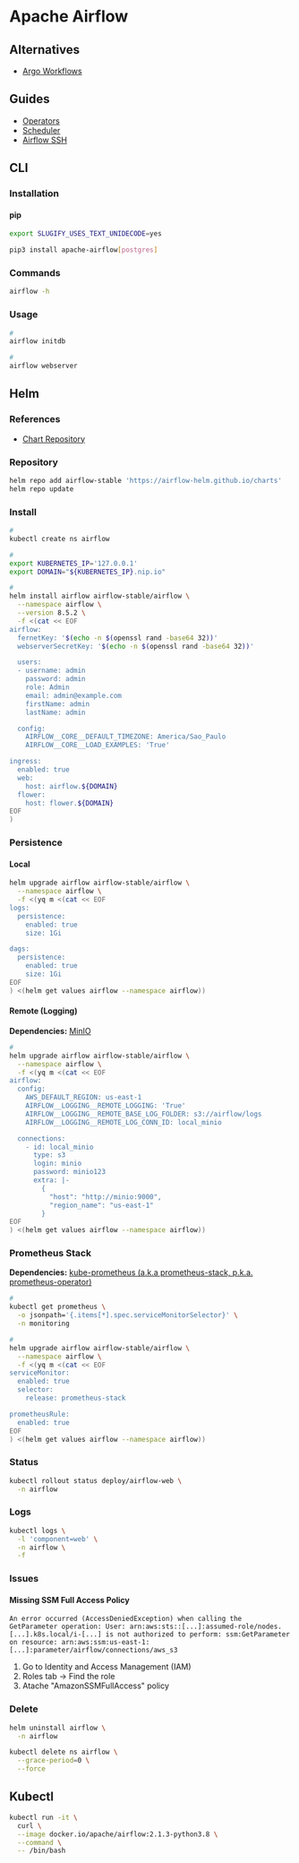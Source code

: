 # Apache Airflow

<!--
https://app.pluralsight.com/library/courses/productionalizing-data-pipelines-apache-airflow/table-of-contents

https://airflow.apache.org/docs/apache-airflow/stable/howto/connection.html
https://airflow.apache.org/docs/apache-airflow-providers-amazon/stable/connections/aws.html
-->

## Alternatives

- [Argo Workflows](/argo/argo-workflows.md)

## Guides

- [Operators](https://airflow.apache.org/_api/airflow/operators/index.html)
- [Scheduler](https://airflow.apache.org/scheduler.html)
- [Airflow SSH](https://airflow.readthedocs.io/en/latest/howto/connection/ssh.html)

## CLI

### Installation

#### pip

```sh
export SLUGIFY_USES_TEXT_UNIDECODE=yes​

pip3 install apache-airflow[postgres]
```

### Commands

```sh
airflow -h
```

### Usage

```sh
#
airflow initdb

#
airflow webserver
```

## Helm

### References

- [Chart Repository](https://github.com/airflow-helm/charts/tree/main/charts/airflow)

### Repository

```sh
helm repo add airflow-stable 'https://airflow-helm.github.io/charts'
helm repo update
```

### Install

```sh
#
kubectl create ns airflow

#
export KUBERNETES_IP='127.0.0.1'
export DOMAIN="${KUBERNETES_IP}.nip.io"

#
helm install airflow airflow-stable/airflow \
  --namespace airflow \
  --version 8.5.2 \
  -f <(cat << EOF
airflow:
  fernetKey: '$(echo -n $(openssl rand -base64 32))'
  webserverSecretKey: '$(echo -n $(openssl rand -base64 32))'

  users:
  - username: admin
    password: admin
    role: Admin
    email: admin@example.com
    firstName: admin
    lastName: admin

  config:
    AIRFLOW__CORE__DEFAULT_TIMEZONE: America/Sao_Paulo
    AIRFLOW__CORE__LOAD_EXAMPLES: 'True'

ingress:
  enabled: true
  web:
    host: airflow.${DOMAIN}
  flower:
    host: flower.${DOMAIN}
EOF
)
```

### Persistence

#### Local

```sh
helm upgrade airflow airflow-stable/airflow \
  --namespace airflow \
  -f <(yq m <(cat << EOF
logs:
  persistence:
    enabled: true
    size: 1Gi

dags:
  persistence:
    enabled: true
    size: 1Gi
EOF
) <(helm get values airflow --namespace airflow))
```

#### Remote (Logging)

**Dependencies:** [MinIO](/minio/README.md#helm)

```sh
#
helm upgrade airflow airflow-stable/airflow \
  --namespace airflow \
  -f <(yq m <(cat << EOF
airflow:
  config:
    AWS_DEFAULT_REGION: us-east-1
    AIRFLOW__LOGGING__REMOTE_LOGGING: 'True'
    AIRFLOW__LOGGING__REMOTE_BASE_LOG_FOLDER: s3://airflow/logs
    AIRFLOW__LOGGING__REMOTE_LOG_CONN_ID: local_minio

  connections:
    - id: local_minio
      type: s3
      login: minio
      password: minio123
      extra: |-
        {
          "host": "http://minio:9000",
          "region_name": "us-east-1"
        }
EOF
) <(helm get values airflow --namespace airflow))
```

### Prometheus Stack

**Dependencies:** [kube-prometheus (a.k.a prometheus-stack, p.k.a. prometheus-operator)](/prometheus/prometheus-stack.md)

```sh
#
kubectl get prometheus \
  -o jsonpath='{.items[*].spec.serviceMonitorSelector}' \
  -n monitoring

#
helm upgrade airflow airflow-stable/airflow \
  --namespace airflow \
  -f <(yq m <(cat << EOF
serviceMonitor:
  enabled: true
  selector:
    release: prometheus-stack

prometheusRule:
  enabled: true
EOF
) <(helm get values airflow --namespace airflow))
```

### Status

```sh
kubectl rollout status deploy/airflow-web \
  -n airflow
```

### Logs

```sh
kubectl logs \
  -l 'component=web' \
  -n airflow \
  -f
```

### Issues

#### Missing SSM Full Access Policy

```log
An error occurred (AccessDeniedException) when calling the GetParameter operation: User: arn:aws:sts::[...]:assumed-role/nodes.[...].k8s.local/i-[...] is not authorized to perform: ssm:GetParameter on resource: arn:aws:ssm:us-east-1:[...]:parameter/airflow/connections/aws_s3
```

1. Go to Identity and Access Management (IAM)
2. Roles tab -> Find the role
3. Atache "AmazonSSMFullAccess" policy

<!-- ####

```log
Warning  FailedScheduling  15s   default-scheduler  running PreBind plugin "VolumeBinding": Operation cannot be fulfilled on persistentvolumeclaims "airflow-dags": the object has been modified; please apply your changes to the latest version and try again
```

TODO -->

<!-- ####

```log
Warning  ProvisioningFailed  30s (x6 over 95s)  persistentvolume-controller  Failed to provision volume with StorageClass "default": invalid AccessModes [ReadWriteMany]: only AccessModes [ReadWriteOnce] are supported
```

TODO -->

<!-- ####

```log
*** Log file does not exist: /opt/airflow/logs/example_bash_operator/runme_0/2021-09-14T23:18:43.579004+00:00/1.log
*** Fetching from: http://airflow-worker-0.airflow-worker.at-airflow.svc.cluster.local:8793/log/example_bash_operator/runme_0/2021-09-14T23:18:43.579004+00:00/1.log
```

TODO -->

### Delete

```sh
helm uninstall airflow \
  -n airflow

kubectl delete ns airflow \
  --grace-period=0 \
  --force
```

## Kubectl

```sh
kubectl run -it \
  curl \
  --image docker.io/apache/airflow:2.1.3-python3.8 \
  --command \
  -- /bin/bash
```

<!-- ## Docker

### Network

```sh
docker network create workbench \
  --subnet 10.1.1.0/24
```

### Running

#### MySQL

```sh
#
docker run -d \
  -h mysql \
  -e MYSQL_ROOT_PASSWORD=root \
  -e MYSQL_USER=airflow \
  -e MYSQL_PASSWORD=airflow \
  -e MYSQL_DATABASE=airflow \
  -v airflow-mysql-data:/var/lib/mysql \
  -p 3306:3306 \
  --name airflow-mysql \
  mysql:5.7

#
docker run -d \
  -h airflow \
  -e LOAD_EX=n \
  -e EXECUTOR=Local \
  -e AIRFLOW__CORE__SQL_ALCHEMY_CONN='mysql://airflow:airflow@airflow-mysql:3306/airflow' \
  -e AIRFLOW__CELERY__RESULT_BACKEND='db+mysql://root:root@airflow-mysql:3306/airflow' \
  -v airflow-dags:/usr/local/airflow/dags \
  -p 8080:8080 \
  --name airflow \
  docker.io/apache/airflow:2.1.3-python3.8 webserver

#
echo -e '[INFO]\thttp://127.0.0.1:8080'
```

#### PostgreSQL

```sh
#
docker run -d \
  $(echo "$DOCKER_RUN_OPTS") \
  -h postgres \
  -e POSTGRES_USER=airflow \
  -e POSTGRES_PASSWORD=airflow \
  -e POSTGRES_DB=airflow \
  -v airflow-postgres-data:/var/lib/postgresql/data \
  -p 5432:5432 \
  --name airflow-postgres \
  --network workbench \
  docker.io/library/postgres:11.2-alpine

#
docker run -d \
  $(echo "$DOCKER_RUN_OPTS") \
  -h airflow \
  -e LOAD_EX=n \
  -e EXECUTOR=Local \
  -e POSTGRES_HOST=airflow-postgres \
  -e POSTGRES_USER=airflow \
  -e POSTGRES_PASSWORD=airflow \
  -e POSTGRES_DB=airflow \
  -v airflow-dags:/usr/local/airflow/dags \
  -p 8080:8080 \
  --name airflow \
  --network workbench \
  docker.io/apache/airflow:2.1.3-python3.8 webserver

#
echo -e '[INFO]\thttp://127.0.0.1:8080'
```

### Dags

```sh
#
docker exec -iu root airflow /bin/sh << EOSHELL
cat << EOF > /usr/local/airflow/dags/[name].py

EOF
EOSHELL

#
docker exec -i airflow ls /usr/local/airflow/dags

#
docker exec -itu root airflow /bin/bash
```

### Remove

```sh
# MySQL
docker rm -f \
  airflow-mysql \
  airflow

docker volume rm \
  airflow-mysql-data \
  airflow-dags

# PostgreSQL
docker rm -f \
  airflow-postgres \
  airflow

docker volume rm \
  airflow-postgres-data \
  airflow-dags
``` -->
